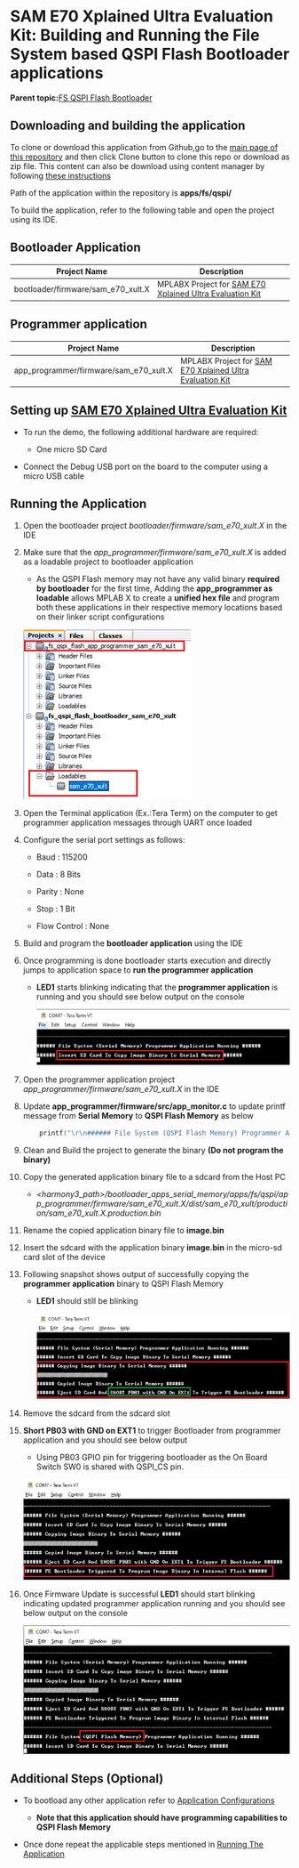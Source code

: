 # SAM E70 Xplained Ultra Evaluation Kit: Building and Running the File System based QSPI Flash Bootloader applications

**Parent topic:**[FS QSPI Flash Bootloader](GUID-869C6F23-D894-4AFC-8486-1605C07220A7.md)

## Downloading and building the application

To clone or download this application from Github,go to the [main page of this repository](https://github.com/Microchip-MPLAB-Harmony/bootloader_apps_serial_memory) and then click Clone button to clone this repo or download as zip file. This content can also be download using content manager by following [these instructions](https://github.com/Microchip-MPLAB-Harmony/contentmanager/wiki)

Path of the application within the repository is **apps/fs/qspi/**

To build the application, refer to the following table and open the project using its IDE.

## Bootloader Application

|Project Name|Description|
|------------|-----------|
|bootloader/firmware/sam\_e70\_xult.X|MPLABX Project for [SAM E70 Xplained Ultra Evaluation Kit](https://www.microchip.com/DevelopmentTools/ProductDetails/PartNO/DM320113)|

## Programmer application

|Project Name|Description|
|------------|-----------|
|app\_programmer/firmware/sam\_e70\_xult.X|MPLABX Project for [SAM E70 Xplained Ultra Evaluation Kit](https://www.microchip.com/DevelopmentTools/ProductDetails/PartNO/DM320113)|

## Setting up [SAM E70 Xplained Ultra Evaluation Kit](https://www.microchip.com/DevelopmentTools/ProductDetails/PartNO/DM320113)

-   To run the demo, the following additional hardware are required:

    -   One micro SD Card

-   Connect the Debug USB port on the board to the computer using a micro USB cable


## Running the Application

1.  Open the bootloader project *bootloader/firmware/sam\_e70\_xult.X* in the IDE

2.  Make sure that the *app\_programmer/firmware/sam\_e70\_xult.X* is added as a loadable project to bootloader application

    -   As the QSPI Flash memory may not have any valid binary **required by bootloader** for the first time, Adding the **app\_programmer as loadable** allows MPLAB X to create a **unified hex file** and program both these applications in their respective memory locations based on their linker script configurations

    ![mplab_loadable_sam_e70_xult](GUID-989A5C20-FE14-40F1-9F7D-02D2E75A9013-low.png)

3.  Open the Terminal application \(Ex.:Tera Term\) on the computer to get programmer application messages through UART once loaded

4.  Configure the serial port settings as follows:

    -   Baud : 115200

    -   Data : 8 Bits

    -   Parity : None

    -   Stop : 1 Bit

    -   Flow Control : None

5.  Build and program the **bootloader application** using the IDE

6.  Once programming is done bootloader starts execution and directly jumps to application space to **run the programmer application**

    -   **LED1** starts blinking indicating that the **programmer application** is running and you should see below output on the console

        ![fs_serial_mem_console_bootup](GUID-4FEF4F2F-419C-425E-B58E-929C88D0FA5B-low.png)

7.  Open the programmer application project *app\_programmer/firmware/sam\_e70\_xult.X* in the IDE

8.  Update **app\_programmer/firmware/src/app\_monitor.c** to update printf message from **Serial Memory** to **QSPI Flash Memory** as below

    ```c
    	printf("\r\n###### File System (QSPI Flash Memory) Programmer Application Running ######\r\n");
    ```

9.  Clean and Build the project to generate the binary **\(Do not program the binary\)**

10. Copy the generated application binary file to a sdcard from the Host PC

    -   *<harmony3\_path\>/bootloader\_apps\_serial\_memory/apps/fs/qspi/app\_programmer/firmware/sam\_e70\_xult.X/dist/sam\_e70\_xult/production/sam\_e70\_xult.X.production.bin*

11. Rename the copied application binary file to **image.bin**

12. Insert the sdcard with the application binary **image.bin** in the micro-sd card slot of the device

13. Following snapshot shows output of successfully copying the **programmer application** binary to QSPI Flash Memory

    -   **LED1** should still be blinking

        ![fs_serial_mem_console_copying_sam_e70](GUID-E4A979C5-04C4-481D-9F9C-F31FA38FE7CD-low.png)

14. Remove the sdcard from the sdcard slot

15. **Short PB03 with GND on EXT1** to trigger Bootloader from programmer application and you should see below output

    -   Using PB03 GPIO pin for triggering bootloader as the On Board Switch SW0 is shared with QSPI\_CS pin.

    ![fs_serial_mem_console_trigger_sam_e70](GUID-EF6EA7B7-397B-4A68-8037-6199445BECFF-low.png)

16. Once Firmware Update is successful **LED1** should start blinking indicating updated programmer application running and you should see below output on the console

    ![fs_serial_mem_console_updated_sam_e70](GUID-DE091C93-624D-4E04-BA79-5C8B0376A8C6-low.png)


## Additional Steps \(Optional\)

-   To bootload any other application refer to [Application Configurations](GUID-ACA78B67-6A7C-4862-9C34-7A1270D69837.md)

    -   **Note that this application should have programming capabilities to QSPI Flash Memory**

-   Once done repeat the applicable steps mentioned in [Running The Application](#running-the-application)


